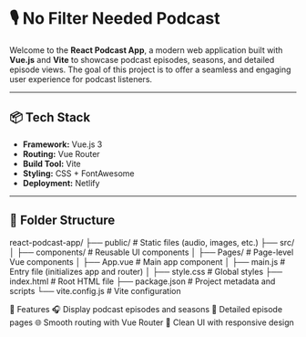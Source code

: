# 🎙️ No Filter Needed Podcast

Welcome to the **React Podcast App**, a modern web application built with **Vue.js** and **Vite** to showcase podcast episodes, seasons, and detailed episode views. The goal of this project is to offer a seamless and engaging user experience for podcast listeners.

---

## 📦 Tech Stack

- **Framework:** Vue.js 3
- **Routing:** Vue Router
- **Build Tool:** Vite
- **Styling:** CSS + FontAwesome
- **Deployment:** Netlify

---

## 📁 Folder Structure

react-podcast-app/
├── public/ # Static files (audio, images, etc.)
├── src/
│ ├── components/ # Reusable UI components
│ ├── Pages/ # Page-level Vue components
│ ├── App.vue # Main app component
│ ├── main.js # Entry file (initializes app and router)
│ ├── style.css # Global styles
├── index.html # Root HTML file
├── package.json # Project metadata and scripts
└── vite.config.js # Vite configuration

🔧 Features
🎧 Display podcast episodes and seasons
📄 Detailed episode pages
🌐 Smooth routing with Vue Router
🎨 Clean UI with responsive design



